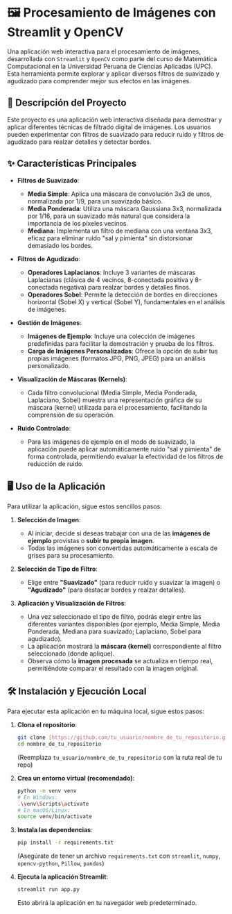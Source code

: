 # 🖼️ Procesamiento de Imágenes con Streamlit y OpenCV

Una aplicación web interactiva para el procesamiento de imágenes, desarrollada con `Streamlit` y `OpenCV` como parte del curso de Matemática Computacional en la Universidad Peruana de Ciencias Aplicadas (UPC). Esta herramienta permite explorar y aplicar diversos filtros de suavizado y agudizado para comprender mejor sus efectos en las imágenes.

## 🚀 Descripción del Proyecto

Este proyecto es una aplicación web interactiva diseñada para demostrar y aplicar diferentes técnicas de filtrado digital de imágenes. Los usuarios pueden experimentar con filtros de suavizado para reducir ruido y filtros de agudizado para realzar detalles y detectar bordes.

## ✨ Características Principales

* **Filtros de Suavizado**:
    * **Media Simple**: Aplica una máscara de convolución 3x3 de unos, normalizada por 1/9, para un suavizado básico.
    * **Media Ponderada**: Utiliza una máscara Gaussiana 3x3, normalizada por 1/16, para un suavizado más natural que considera la importancia de los píxeles vecinos.
    * **Mediana**: Implementa un filtro de mediana con una ventana 3x3, eficaz para eliminar ruido "sal y pimienta" sin distorsionar demasiado los bordes.

* **Filtros de Agudizado**:
    * **Operadores Laplacianos**: Incluye 3 variantes de máscaras Laplacianas (clásica de 4 vecinos, 8-conectada positiva y 8-conectada negativa) para realzar bordes y detalles finos.
    * **Operadores Sobel**: Permite la detección de bordes en direcciones horizontal (Sobel X) y vertical (Sobel Y), fundamentales en el análisis de imágenes.

* **Gestión de Imágenes**:
    * **Imágenes de Ejemplo**: Incluye una colección de imágenes predefinidas para facilitar la demostración y prueba de los filtros.
    * **Carga de Imágenes Personalizadas**: Ofrece la opción de subir tus propias imágenes (formatos JPG, PNG, JPEG) para un análisis personalizado.

* **Visualización de Máscaras (Kernels)**:
    * Cada filtro convolucional (Media Simple, Media Ponderada, Laplaciano, Sobel) muestra una representación gráfica de su máscara (kernel) utilizada para el procesamiento, facilitando la comprensión de su operación.

* **Ruido Controlado**:
    * Para las imágenes de ejemplo en el modo de suavizado, la aplicación puede aplicar automáticamente ruido "sal y pimienta" de forma controlada, permitiendo evaluar la efectividad de los filtros de reducción de ruido.

## 🖥️ Uso de la Aplicación

Para utilizar la aplicación, sigue estos sencillos pasos:

1.  **Selección de Imagen**:
    * Al iniciar, decide si deseas trabajar con una de las **imágenes de ejemplo** provistas o **subir tu propia imagen**.
    * Todas las imágenes son convertidas automáticamente a escala de grises para su procesamiento.

2.  **Selección de Tipo de Filtro**:
    * Elige entre **"Suavizado"** (para reducir ruido y suavizar la imagen) o **"Agudizado"** (para destacar bordes y realzar detalles).

3.  **Aplicación y Visualización de Filtros**:
    * Una vez seleccionado el tipo de filtro, podrás elegir entre las diferentes variantes disponibles (por ejemplo, Media Simple, Media Ponderada, Mediana para suavizado; Laplaciano, Sobel para agudizado).
    * La aplicación mostrará la **máscara (kernel)** correspondiente al filtro seleccionado (donde aplique).
    * Observa cómo la **imagen procesada** se actualiza en tiempo real, permitiéndote comparar el resultado con la imagen original.

## 🛠️ Instalación y Ejecución Local

Para ejecutar esta aplicación en tu máquina local, sigue estos pasos:

1.  **Clona el repositorio**:
    ```bash
    git clone [https://github.com/tu_usuario/nombre_de_tu_repositorio.git](https://github.com/tu_usuario/nombre_de_tu_repositorio.git)
    cd nombre_de_tu_repositorio
    ```
    (Reemplaza `tu_usuario/nombre_de_tu_repositorio` con la ruta real de tu repo)

2.  **Crea un entorno virtual (recomendado)**:
    ```bash
    python -m venv venv
    # En Windows:
    .\venv\Scripts\activate
    # En macOS/Linux:
    source venv/bin/activate
    ```

3.  **Instala las dependencias**:
    ```bash
    pip install -r requirements.txt
    ```
    (Asegúrate de tener un archivo `requirements.txt` con `streamlit`, `numpy`, `opencv-python`, `Pillow`, `pandas`)

4.  **Ejecuta la aplicación Streamlit**:
    ```bash
    streamlit run app.py
    ```

    Esto abrirá la aplicación en tu navegador web predeterminado.
